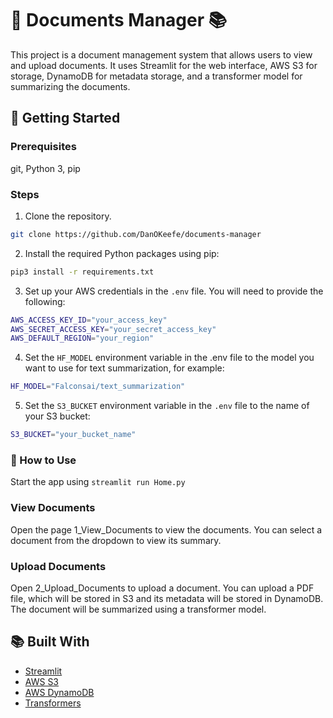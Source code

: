 # 📄 Documents Manager 📚

This project is a document management system that allows users to view and upload documents. It uses Streamlit for the web interface, AWS S3 for storage, DynamoDB for metadata storage, and a transformer model for summarizing the documents.

## 🚀 Getting Started

### Prerequisites

git, Python 3, pip

### Steps

1. Clone the repository.

```sh
git clone https://github.com/DanOKeefe/documents-manager
```

2. Install the required Python packages using pip:

```sh
pip3 install -r requirements.txt
```

3. Set up your AWS credentials in the ```.env``` file. You will need to provide the following:

```sh
AWS_ACCESS_KEY_ID="your_access_key"
AWS_SECRET_ACCESS_KEY="your_secret_access_key"
AWS_DEFAULT_REGION="your_region"
```

4. Set the ```HF_MODEL``` environment variable in the .env file to the model you want to use for text summarization, for example:

```sh
HF_MODEL="Falconsai/text_summarization"
```

5. Set the ```S3_BUCKET``` environment variable in the ```.env``` file to the name of your S3 bucket:

```sh
S3_BUCKET="your_bucket_name"
```

### 📑 How to Use

Start the app using ```streamlit run Home.py```

### View Documents

Open the page 1_View_Documents to view the documents. You can select a document from the dropdown to view its summary.

### Upload Documents

Open 2_Upload_Documents to upload a document. You can upload a PDF file, which will be stored in S3 and its metadata will be stored in DynamoDB. The document will be summarized using a transformer model.

## 📚 Built With
 - [Streamlit](https://streamlit.io/)
 - [AWS S3](https://aws.amazon.com/s3/)
 - [AWS DynamoDB](https://aws.amazon.com/dynamodb/)
 - [Transformers](https://huggingface.co/)

